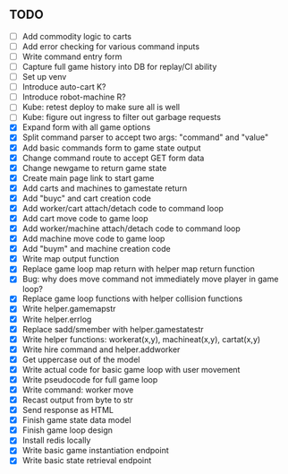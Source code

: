 ## TODO

- [ ] Add commodity logic to carts
- [ ] Add error checking for various command inputs
- [ ] Write command entry form
- [ ] Capture full game history into DB for replay/CI ability
- [ ] Set up venv
- [ ] Introduce auto-cart K?
- [ ] Introduce robot-machine R?
- [ ] Kube: retest deploy to make sure all is well
- [ ] Kube: figure out ingress to filter out garbage requests
- [x] Expand form with all game options
- [x] Split command parser to accept two args: "command" and "value"
- [x] Add basic commands form to game state output
- [x] Change command route to accept GET form data
- [x] Change newgame to return game state
- [x] Create main page link to start game
- [x] Add carts and machines to gamestate return
- [x] Add "buyc" and cart creation code
- [x] Add worker/cart attach/detach code to command loop
- [x] Add cart move code to game loop
- [x] Add worker/machine attach/detach code to command loop
- [x] Add machine move code to game loop
- [x] Add "buym" and machine creation code
- [x] Write map output function
- [x] Replace game loop map return with helper map return function
- [x] Bug: why does move command not immediately move player in game loop?
- [x] Replace game loop functions with helper collision functions
- [x] Write helper.gamemapstr
- [x] Write helper.errlog
- [x] Replace sadd/smember with helper.gamestatestr
- [x] Write helper functions: workerat(x,y), machineat(x,y), cartat(x,y)
- [x] Write hire command and helper.addworker
- [x] Get uppercase out of the model
- [x] Write actual code for basic game loop with user movement
- [x] Write pseudocode for full game loop
- [x] Write command: worker move
- [x] Recast output from byte to str
- [x] Send response as HTML
- [x] Finish game state data model
- [x] Finish game loop design
- [x] Install redis locally
- [x] Write basic game instantiation endpoint
- [x] Write basic state retrieval endpoint
